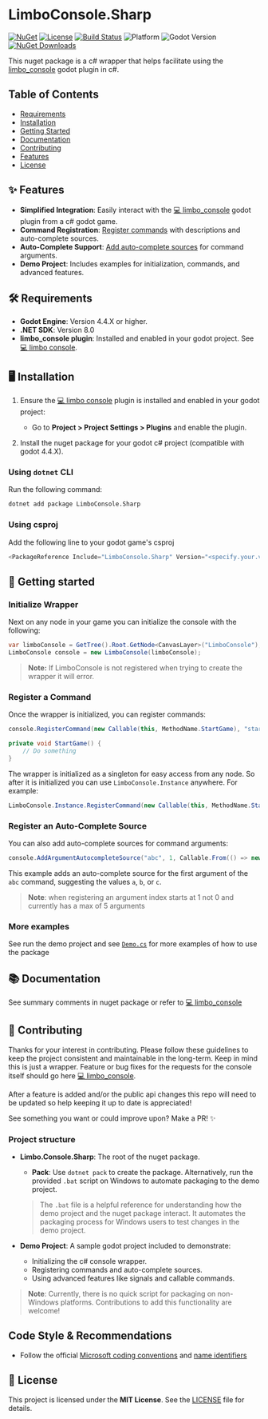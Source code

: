 # LimboConsole.Sharp

[![NuGet](https://img.shields.io/nuget/v/LimboConsole.Sharp.svg)](https://www.nuget.org/packages/LimboConsole.Sharp)
[![License](https://img.shields.io/badge/license-MIT-blue.svg)](LICENSE)
[![Build Status](https://github.com/RcubDev/limbo_console_sharp/actions/workflows/build-and-publish.yaml/badge.svg)](https://github.com/RcubDev/limbo_console_sharp/actions)
![Platform](https://img.shields.io/badge/platform-.NET-purple)
![Godot Version](https://img.shields.io/badge/Godot-4.4.X-yellow)
[![NuGet Downloads](https://img.shields.io/nuget/dt/LimboConsole.Sharp.svg)](https://www.nuget.org/packages/LimboConsole.Sharp)

This nuget package is a c# wrapper that helps facilitate using the [limbo_console](https://github.com/limbonaut/limbo_console) godot plugin in c#.

## Table of Contents

- [Requirements](#️-requirements)
- [Installation](#️-installation)
- [Getting Started](#-getting-started)
- [Documentation](#-documentation)
- [Contributing](#-contributing)
- [Features](#-features)
- [License](#-license)

## ✨ Features

- **Simplified Integration**: Easily interact with the [💻 limbo_console](https://github.com/limbonaut/limbo_console) godot plugin from a c# godot game.
- **Command Registration**: [Register commands](#register-a-command) with descriptions and auto-complete sources.
- **Auto-Complete Support**: [Add auto-complete sources](#register-an-auto-complete-source) for command arguments.
- **Demo Project**: Includes examples for initialization, commands, and advanced features.

## 🛠️ Requirements

- **Godot Engine**: Version 4.4.X or higher.
- **.NET SDK**: Version 8.0
- **limbo_console plugin**: Installed and enabled in your godot project. See [💻 limbo console](https://github.com/limbonaut/limbo_console).

## 🖥️ Installation

1. Ensure the [💻 limbo console](https://github.com/limbonaut/limbo_console) plugin is installed and enabled in your godot project:
   - Go to **Project > Project Settings > Plugins** and enable the plugin.

2. Install the nuget package for your godot c# project (compatible with godot 4.4.X).

### Using `dotnet` CLI

Run the following command:

```bash
dotnet add package LimboConsole.Sharp
```

### Using csproj

Add the following line to your godot game's csproj

```cs
<PackageReference Include="LimboConsole.Sharp" Version="<specify.your.version>" />
````

## 📝 Getting started

### Initialize Wrapper

Next on any node in your game you can initialize the console with the following:

```csharp
var limboConsole = GetTree().Root.GetNode<CanvasLayer>("LimboConsole");
LimboConsole console = new LimboConsole(limboConsole);
```

 > **Note:** If LimboConsole is not registered when trying to create the wrapper it will error.

### Register a Command

Once the wrapper is initialized, you can register commands:

```csharp
console.RegisterCommand(new Callable(this, MethodName.StartGame), "start_game", "Starts the game");

private void StartGame() {
    // Do something
}
```

The wrapper is initialized as a singleton for easy access from any node. So after it is initialized you can use `LimboConsole.Instance` anywhere. For example:

```csharp
LimboConsole.Instance.RegisterCommand(new Callable(this, MethodName.StartGame), "start_game", "Starts the game");
```

### Register an Auto-Complete Source

You can also add auto-complete sources for command arguments:

```csharp
console.AddArgumentAutocompleteSource("abc", 1, Callable.From(() => new string[] { "a", "b", "c" }));
```

This example adds an auto-complete source for the first argument of the `abc` command, suggesting the values `a`, `b`, or `c`. 

> **Note**:  when registering an argument index starts at 1 not 0 and currently has a max of 5 arguments

### More examples

See run the demo project and see [`Demo.cs`](demo/Demo.cs) for more examples of how to use the package

## 📚 Documentation

See summary comments in nuget package or refer to [💻 limbo_console](https://github.com/limbonaut/limbo_console)

## 🤝 Contributing

Thanks for your interest in contributing. Please follow these guidelines to keep the project consistent and maintainable in the long-term. Keep in mind this is just a wrapper. Feature or bug fixes for the requests for the console itself should go here [💻 limbo_console](https://github.com/limbonaut/limbo_console).

After a feature is added and/or the public api changes this repo will need to be updated so help keeping it up to date is appreciated!

See something you want or could improve upon? Make a PR! ✨

### Project structure

- **Limbo.Console.Sharp**: The root of the nuget package.
  - **Pack**: Use `dotnet pack` to create the package. Alternatively, run the provided `.bat` script on Windows to automate packaging to the demo project.

  > The `.bat` file is a helpful reference for understanding how the demo project and the nuget package interact. It automates the packaging process for Windows users to test changes in the demo project.

- **Demo Project**: A sample godot project included to demonstrate:
  - Initializing the c# console wrapper.
  - Registering commands and auto-complete sources.
  - Using advanced features like signals and callable commands.

> **Note**: Currently, there is no quick script for packaging on non-Windows platforms. Contributions to add this functionality are welcome!

## Code Style & Recommendations

- Follow the official [Microsoft coding conventions](https://learn.microsoft.com/en-us/dotnet/csharp/fundamentals/coding-style/coding-conventions) and [name identifiers](https://learn.microsoft.com/en-us/dotnet/csharp/fundamentals/coding-style/identifier-names)

## 📜 License

This project is licensed under the **MIT License**. See the [LICENSE](LICENSE) file for details.
